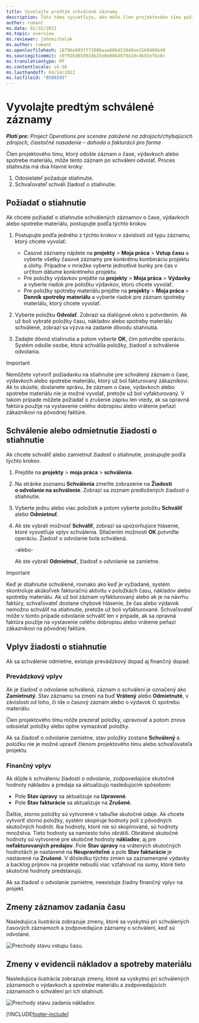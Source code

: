 ```yaml
---
title: Vyvolajte predtým schválené záznamy
description: Táto téma vysvetľuje, ako môže člen projektového tímu požiadať o stiahnutie predtým predložených a schválených záznamov o čase, výdavkoch a použití materiálu a ako môže projektový manažér schváliť alebo zamietnuť žiadosti o stiahnutie.
author: rumant
ms.date: 01/31/2021
ms.topic: overview
ms.reviewer: johnmichalak
ms.author: rumant
ms.openlocfilehash: 18796e803ff73806aaa60b453048ee3160406b40
ms.sourcegitcommit: c0792bd65d92db25e0e8864879a19c4b93efb10c
ms.translationtype: MT
ms.contentlocale: sk-SK
ms.lasthandoff: 04/14/2022
ms.locfileid: "8586593"
---
```

# <a name="recall-previously-approved-entries"></a>Vyvolajte predtým schválené záznamy

_**Platí pre:** Project Operations pre scenáre založené na zdrojoch/chýbajúcich zdrojoch, čiastočné nasadenie – dohoda o fakturácii pro forma_

Člen projektového tímu, ktorý odošle záznam o čase, výdavkoch alebo spotrebe materiálu, môže tento záznam po schválení odvolať. Proces stiahnutia má dva hlavné kroky:

1. Odosielateľ požaduje stiahnutie.
2. Schvaľovateľ schváli žiadosť o stiahnutie.

## <a name="request-a-recall"></a>Požiadať o stiahnutie

Ak chcete požiadať o stiahnutie schválených záznamov o čase, výdavkoch alebo spotrebe materiálu, postupujte podľa týchto krokov.

1. Postupujte podľa jedného z týchto krokov v závislosti od typu záznamu, ktorý chcete vyvolať:

    - Časové záznamy nájdete na **projekty** \> **Moja práca** \> **Vstup času** a vyberte všetky časové záznamy pre konkrétnu kombináciu projektu a úlohy. Prípadne v mriežke vyberte jednotlivé bunky pre čas v určitom dátume konkrétneho projektu.
    - Pre položky výdavkov prejdite na **projekty** \> **Moja práca** \> **Výdavky** a vyberte riadok pre položku výdavkov, ktorú chcete vyvolať.
    - Pre položky spotreby materiálu prejdite na **projekty** \> **Moja práca** \> **Denník spotreby materiálu** a vyberte riadok pre záznam spotreby materiálu, ktorý chcete vyvolať.

2. Vyberte položku **Odvolať**. Zobrazí sa dialógové okno s potvrdením. Ak už boli vybraté položky času, nákladov alebo spotreby materiálu schválené, zobrazí sa výzva na zadanie dôvodu stiahnutia.
3. Zadajte dôvod stiahnutia a potom vyberte **OK**, čím potvrdíte operáciu. Systém odošle osobe, ktorá schválila položky, žiadosť o schválenie odvolania.

> [!IMPORTANT]
> Nemôžete vytvoriť požiadavku na stiahnutie pre schválený záznam o čase, výdavkoch alebo spotrebe materiálu, ktorý už bol fakturovaný zákazníkovi. Ak to skúsite, dostanete správu, že záznam o čase, výdavkoch alebo spotrebe materiálu nie je možné vyvolať, pretože už bol vyfakturovaný. V takom prípade môžete požiadať o zrušenie zápisu len vtedy, ak sa opravná faktúra použije na vystavenie celého dobropisu alebo vrátenie peňazí zákazníkovi na pôvodnej faktúre.

## <a name="approve-or-reject-a-recall-request"></a>Schválenie alebo odmietnutie žiadosti o stiahnutie

Ak chcete schváliť alebo zamietnuť žiadosť o stiahnutie, postupujte podľa týchto krokov.

1. Prejdite na **projekty** \> **moja práca** \> **schválenia**.
2. Na stránke zoznamu **Schválenia** zmeňte zobrazenie na **Žiadosti o odvolanie na schválenie**. Zobrazí sa zoznam predložených žiadostí o stiahnutie.
3. Vyberte jednu alebo viac položiek a potom vyberte položku **Schváliť** alebo **Odmietnuť**.
4. Ak ste vybrali možnosť **Schváliť**, zobrazí sa upozorňujúce hlásenie, ktoré vysvetľuje vplyv schválenia. Stlačením možnosti **OK** potvrďte operáciu. Žiadosť o odvolanie bola schválená.

    -alebo-

    Ak ste vybrali **Odmietnuť**, žiadosť o odvolanie sa zamietne.

> [!IMPORTANT]
> Keď je stiahnutie schválené, rovnako ako keď je vyžiadané, systém skontroluje akúkoľvek fakturačnú aktivitu v položkách času, nákladov alebo spotreby materiálu. Ak už bol záznam vyfakturovaný alebo ak je na návrhu faktúry, schvaľovateľ dostane chybové hlásenie, že čas alebo výdavok nemožno schváliť na stiahnutie, pretože už boli vyfakturované. Schvaľovateľ môže v tomto prípade odvolanie schváliť len v prípade, ak sa opravná faktúra použije na vystavenie celého dobropisu alebo vrátenie peňazí zákazníkovi na pôvodnej faktúre.

## <a name="impact-of-a-recall-request"></a>Vplyv žiadosti o stiahnutie

Ak sa schválenie odmietne, existuje prevádzkový dopad aj finančný dopad.

### <a name="operational-impact"></a>Prevádzkový vplyv

Ak je žiadosť o odvolanie schválená, záznam o schválení je označený ako **Zamietnutý**. Stav záznamu sa zmení na buď **Vrátený** alebo **Odmietnuté**, v závislosti od toho, či ide o časový záznam alebo o výdavok či spotrebu materiálu.

Člen projektového tímu môže prezerať položky, upravovať a potom znova odosielať položky alebo úplne vymazávať položky.

Ak sa žiadosť o odvolanie zamietne, stav položky zostane **Schválený** a položku nie je možné upraviť členom projektového tímu alebo schvaľovateľa projektu.

### <a name="financial-impact"></a>Finančný vplyv

Ak dôjde k schváleniu žiadosti o odvolanie, zodpovedajúce skutočné hodnoty nákladov a predaja sa aktualizujú nasledujúcim spôsobom:

- Pole **Stav úpravy** sa aktualizuje na **Upravené**.
- Pole **Stav fakturácie** sa aktualizuje na **Zrušené**.

Ďalšie, storno položky sú vytvorené v tabuľke skutočné údaje. Ak chcete vytvoriť storno položky, systém skopíruje hodnoty polí z pôvodných skutočných hodnôt. Iba hodnoty, ktoré nie sú skopírované, sú hodnoty množstva. Tieto hodnoty sa namiesto toho obrátili. Obrátené skutočné hodnoty sú vytvorené pre skutočné hodnoty **nákladov**, aj pre **nefakturovaných predajov**. Pole **Stav úpravy** na vrátených skutočných hodnotách je nastavené na **Neupraviteľné** a pole **Stav fakturácie** je nastavené na **Zrušené**. V dôsledku týchto zmien sa zaznamenané výdavky a backlog príjmov na projekte nebudú viac vzťahovať na sumy, ktoré tieto skutočné hodnoty predstavujú.

Ak sa žiadosť o odvolanie zamietne, neexistuje žiadny finančný vplyv na projekt.

## <a name="changes-to-time-entry-records"></a>Zmeny záznamov zadania času

Nasledujúca ilustrácia zobrazuje zmeny, ktoré sa vyskytnú pri schválených časových záznamoch a zodpovedajúce záznamy o schválení, keď sú odvolané.

![Prechody stavu vstupu času.](media/TimeEntryStateTransitions.png)

## <a name="changes-to-expense-and-material-usage-entry-records"></a>Zmeny v evidencii nákladov a spotreby materiálu

Nasledujúca ilustrácia zobrazuje zmeny, ktoré sa vyskytnú pri schválených záznamoch o výdavkoch a spotrebe materiálu a zodpovedajúcich záznamoch o schválení pri ich stiahnutí.

![Prechody stavu zadania nákladov.](media/ExpenseEntryStateTransitions.png)

[!INCLUDE[footer-include](../includes/footer-banner.md)]
